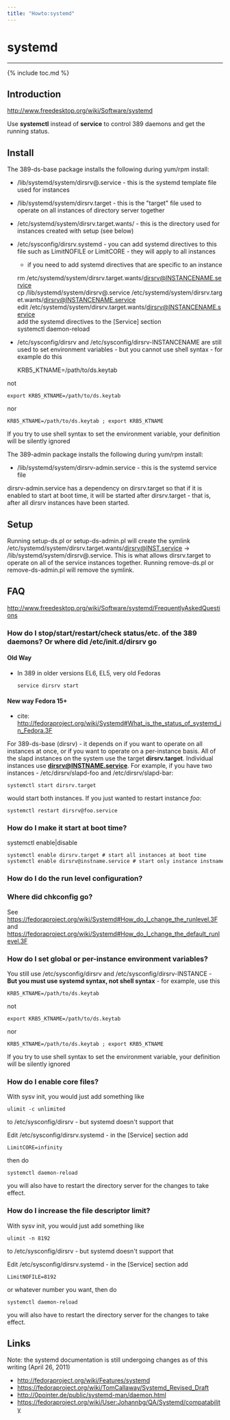 ```yaml
---
title: "Howto:systemd"
---
```


# systemd
---------

{% include toc.md %}

Introduction
------------

<http://www.freedesktop.org/wiki/Software/systemd>

Use **systemctl** instead of **service** to control 389 daemons and get the running status.

Install
-------

The 389-ds-base package installs the following during yum/rpm install:

-   /lib/systemd/system/dirsrv@.service - this is the systemd template file used for instances
-   /lib/systemd/system/dirsrv.target - this is the "target" file used to operate on all instances of directory server together
-   /etc/systemd/system/dirsrv.target.wants/ - this is the directory used for instances created with setup (see below)
-   /etc/sysconfig/dirsrv.systemd - you can add systemd directives to this file such as LimitNOFILE or LimitCORE - they will apply to all instances
    -   if you need to add systemd directives that are specific to an instance

    rm /etc/systemd/system/dirsrv.target.wants/dirsrv@INSTANCENAME.service    
    cp /lib/systemd/system/dirsrv@.service /etc/systemd/system/dirsrv.target.wants/dirsrv@INSTANCENAME.service    
    edit /etc/systemd/system/dirsrv.target.wants/dirsrv@INSTANCENAME.service    
    add the systemd directives to the [Service] section    
    systemctl daemon-reload    

-   /etc/sysconfig/dirsrv and /etc/sysconfig/dirsrv-INSTANCENAME are still used to set environment variables - but you cannot use shell syntax - for example do this

    KRB5_KTNAME=/path/to/ds.keytab    

not

    export KRB5_KTNAME=/path/to/ds.keytab    

nor

    KRB5_KTNAME=/path/to/ds.keytab ; export KRB5_KTNAME    

If you try to use shell syntax to set the environment variable, your definition will be silently ignored

The 389-admin package installs the following during yum/rpm install:

-   /lib/systemd/system/dirsrv-admin.service - this is the systemd service file

dirsrv-admin.service has a dependency on dirsrv.target so that if it is enabled to start at boot time, it will be started after dirsrv.target - that is, after all dirsrv instances have been started.

Setup
-----

Running setup-ds.pl or setup-ds-admin.pl will create the symlink /etc/systemd/system/dirsrv.target.wants/dirsrv@INST.service -\> /lib/systemd/system/dirsrv@.service. This is what allows dirsrv.target to operate on all of the service instances together. Running remove-ds.pl or remove-ds-admin.pl will remove the symlink.

FAQ
---

<http://www.freedesktop.org/wiki/Software/systemd/FrequentlyAskedQuestions>

### How do I stop/start/restart/check status/etc. of the 389 daemons? Or where did /etc/init.d/dirsrv go

#### Old Way

-   In 389 in older versions EL6, EL5, very old Fedoras

        service dirsrv start

#### New way Fedora 15+

-   cite: <http://fedoraproject.org/wiki/Systemd#What_is_the_status_of_systemd_in_Fedora.3F>

For 389-ds-base (dirsrv) - it depends on if you want to operate on all instances at once, or if you want to operate on a per-instance basis. All of the slapd instances on the system use the target **dirsrv.target**. Individual instances use **dirsrv@INSTNAME.service**. For example, if you have two instances - /etc/dirsrv/slapd-foo and /etc/dirsrv/slapd-bar:

    systemctl start dirsrv.target    

would start both instances. If you just wanted to restart instance *foo*:

    systemctl restart dirsrv@foo.service    

### How do I make it start at boot time?

systemctl enable|disable

    systemctl enable dirsrv.target # start all instances at boot time    
    systemctl enable dirsrv@instname.service # start only instance instname at boot time    

### How do I do the run level configuration?

### Where did chkconfig go?

See <https://fedoraproject.org/wiki/Systemd#How_do_I_change_the_runlevel.3F> and <https://fedoraproject.org/wiki/Systemd#How_do_I_change_the_default_runlevel.3F>

### How do I set global or per-instance environment variables?

You still use /etc/sysconfig/dirsrv and /etc/sysconfig/dirsrv-INSTANCE - **But you must use systemd syntax, not shell syntax** - for example, use this

    KRB5_KTNAME=/path/to/ds.keytab    

not

    export KRB5_KTNAME=/path/to/ds.keytab    

nor

    KRB5_KTNAME=/path/to/ds.keytab ; export KRB5_KTNAME    

If you try to use shell syntax to set the environment variable, your definition will be silently ignored

### <a name="enablecore"></a>How do I enable core files?

With sysv init, you would just add something like

    ulimit -c unlimited    

to /etc/sysconfig/dirsrv - but systemd doesn't support that

Edit /etc/sysconfig/dirsrv.systemd - in the [Service] section add

    LimitCORE=infinity    

then do

    systemctl daemon-reload    

you will also have to restart the directory server for the changes to take effect.

### <a name="increase-fd"></a>How do I increase the file descriptor limit?

With sysv init, you would just add something like

    ulimit -n 8192    

to /etc/sysconfig/dirsrv - but systemd doesn't support that

Edit /etc/sysconfig/dirsrv.systemd - in the [Service] section add

    LimitNOFILE=8192    

or whatever number you want, then do

    systemctl daemon-reload    

you will also have to restart the directory server for the changes to take effect.

Links
-----

Note: the systemd documentation is still undergoing changes as of this writing (April 26, 2011)

-   <http://fedoraproject.org/wiki/Features/systemd>
-   <https://fedoraproject.org/wiki/TomCallaway/Systemd_Revised_Draft>
-   <http://0pointer.de/public/systemd-man/daemon.html>
-   <https://fedoraproject.org/wiki/User:Johannbg/QA/Systemd/compatability>

